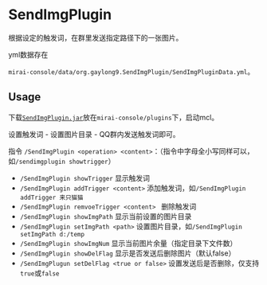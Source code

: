 # SendImgPlugin

根据设定的触发词，在群里发送指定路径下的一张图片。

yml数据存在

`mirai-console/data/org.gaylong9.SendImgPlugin/SendImgPluginData.yml`。



## Usage

下载[`SendImgPlugin.jar`](https://github.com/gaylong9/SimpleMiraiPlugins/releases/tag/jar)放在`mirai-console/plugins`下，启动mcl。

设置触发词 - 设置图片目录 - QQ群内发送触发词即可。

指令 `/SendImgPlugin <operation> <content>`：（指令中字母全小写同样可以，如`/sendimgplugin showtrigger`）

* `/SendImgPlugin showTrigger` 显示触发词
* `/SendImgPlugin addTrigger <content>` 添加触发词，如`/SendImgPlugin addTrigger 来只猫猫`  
* `/SendImgPlugin remvoeTrigger <content> ` 删除触发词
* `/SendImgPlugin showImgPath` 显示当前设置的图片目录
* `/SendImgPlugin setImgPath <path>` 设置图片目录，如`/SendImgPlugin setImgPath d:/temp` 
* `/SendImgPlugin showImgNum` 显示当前图片余量（指定目录下文件数）
* `/SendImgPlugin showDelFlag` 显示是否发送后删除图片（默认false）
* `/SendImgPlugun setDelFlag <true or false>` 设置发送后是否删除，仅支持`true`或`false` 

